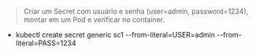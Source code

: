 > Criar um Secret com usuário e senha (user=admin, password=1234), montar em um Pod e verificar no container.
- kubectl create secret generic sc1 --from-literal=USER=admin --from-literal=PASS=1234